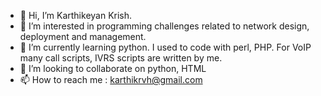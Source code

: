 - 👋 Hi, I’m Karthikeyan Krish. 
- 👀 I’m interested in programming challenges related to network design, deployment and management.
- 🌱 I’m currently learning python. I used to code with perl, PHP. For VoIP many call scripts, IVRS scripts are written by me. 
- 💞️ I’m looking to collaborate on python, HTML
- 📫 How to reach me : karthikrvh@gmail.com

<!---
indhradhanush/indhradhanush is a ✨ special ✨ repository because its `README.md` (this file) appears on your GitHub profile.
You can click the Preview link to take a look at your changes.
--->
